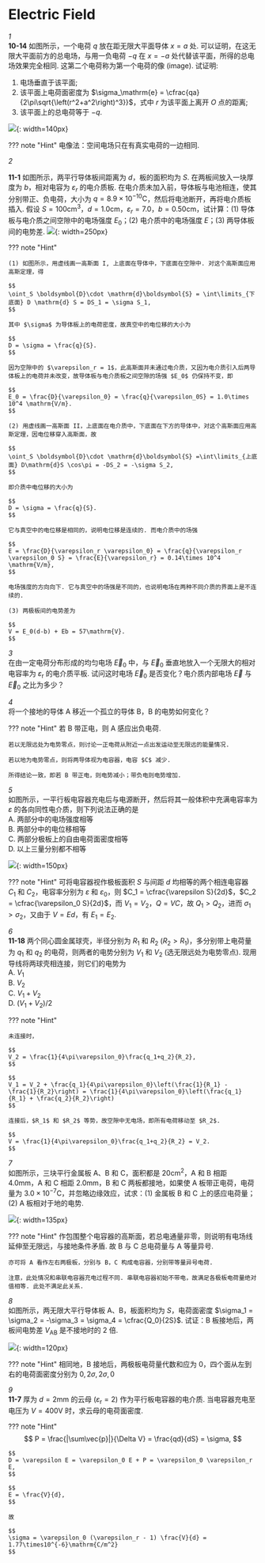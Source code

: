 # Electric Field

*1*  
**10-14** 如图所示，一个电荷 $q$ 放在距无限大平面导体 $x = a$ 处. 可以证明，在这无限大平面前方的总电场，与用一负电荷 $-q$ 在 $x = -a$ 处代替该平面，所得的总电场效果完全相同. 这第二个电荷称为第一个电荷的像 (image). 试证明:

1. 电场垂直于该平面;
2. 该平面上电荷面密度为 $\sigma_\mathrm{e} = \cfrac{qa}{2\pi\sqrt{\left(r^2+a^2\right)^3}}$，式中 $r$ 为该平面上离开 $O$ 点的距离;
3. 该平面上的总电荷等于 $-q$.

![](./img/electricfield-01.jpg){: width=140px}

??? note "Hint"
    电像法：空间电场只在有真实电荷的一边相同.

*2*  

**11-1** 如图所示，两平行导体板间距离为 $d$，板的面积均为 $S$. 在两板间放入一块厚度为 $b$，相对电容为 $\varepsilon_r$ 的电介质板. 在电介质未加入前，导体板与电池相连，使其分别带正、负电荷，大小为 $q = 8.9\times10^{-10}\mathrm{C}$，然后将电池断开，再将电介质板插入. 假设 $S = 100\mathrm{cm^3}$，$d = 1.0\mathrm{cm}$，$\varepsilon_r = 7.0$，$b = 0.50\mathrm{cm}$，试计算：(1) 导体板与电介质之间空隙中的电场强度 $E_0$；(2) 电介质中的电场强度 $E$；(3) 两导体板间的电势差.
![](./img/electricfield-02-1.jpg){: width=250px}

??? note "Hint"

    (1) 如图所示，用虚线画一高斯面 I, 上底面在导体中，下底面在空隙中. 对这个高斯面应用高斯定理，得

    $$
    \oint_S \boldsymbol{D}\cdot \mathrm{d}\boldsymbol{S} = \int\limits_{下底面} D \mathrm{d} S = DS_1 = \sigma S_1,
    $$

    其中 $\sigma$ 为导体板上的电荷密度，故真空中的电位移的大小为

    $$
    D = \sigma = \frac{q}{S}.
    $$

    因为空隙中的 $\varepsilon_r = 1$，此高斯面并未通过电介质，又因为电介质引入后两导体板上的电荷并未改变，故导体板与电介质板之间空隙的场强 $E_0$ 仍保持不变，即

    $$
    E_0 = \frac{D}{\varepsilon_0} = \frac{q}{\varepsilon_0S} = 1.0\times 10^4 \mathrm{V/m}.
    $$

    (2) 用虚线画一高斯面 II，上底面在电介质中，下底面在下方的导体中，对这个高斯面应用高斯定理，因电位移穿入高斯面，故

    $$
    \oint_S \boldsymbol{D}\cdot \mathrm{d}\boldsymbol{S} =\int\limits_{上底面} D\mathrm{d}S \cos\pi = -DS_2 = -\sigma S_2,
    $$

    即介质中电位移的大小为

    $$
    D = \sigma = \frac{q}{S}.
    $$

    它与真空中的电位移是相同的，说明电位移是连续的. 而电介质中的场强

    $$
    E = \frac{D}{\varepsilon_r \varepsilon_0} = \frac{q}{\varepsilon_r \varepsilon_0 S} = \frac{E}{\varepsilon_r} = 0.14\times 10^4 \mathrm{V/m},
    $$

    电场强度的方向向下. 它与真空中的场强是不同的，也说明电场在两种不同介质的界面上是不连续的.

    (3) 两极板间的电势差为

    $$
    V = E_0(d-b) + Eb = 57\mathrm{V}.
    $$

*3*  
在由一定电荷分布形成的均匀电场 $\vec{E}_{0}$ 中，与 $\vec{E}_{0}$ 垂直地放入一个无限大的相对电容率为 $\varepsilon_{\mathrm{r}}$ 的电介质平板. 试问这时电场 $\vec{E}_{0}$ 是否变化？电介质内部电场 $\vec{E}$ 与 $\vec{E}_{0}$ 之比为多少？

*4*  
将一个接地的导体 A 移近一个孤立的导体 B，B 的电势如何变化？

??? note "Hint"
    若 B 带正电，则 A 感应出负电荷. 

    若以无限远处为电势零点，则讨论一正电荷从附近一点出发运动至无限远的能量情况.

    若以地为电势零点，则将两导体视为电容器，电容 $C$ 减少.

    所得结论一致，即若 B 带正电，则电势减小；带负电则电势增加.

*5*  
如图所示，一平行板电容器充电后与电源断开，然后将其一般体积中充满电容率为 $\varepsilon$ 的各向同性电介质，则下列说法正确的是  
A. 两部分中的电场强度相等  
B. 两部分中的电位移相等  
C. 两部分极板上的自由电荷面密度相等  
D. 以上三量分别都不相等

![](./img/electricfield-05-1.jpg){: width=150px}

??? note "Hint"
    可将电容器视作极板面积 $S$ 与间距 $d$ 均相等的两个相连电容器 $C_1$ 和 $C_2$，电容率分别为 $\varepsilon$ 和 $\varepsilon_0$，则 $C_1 = \cfrac{\varepsilon S}{2d}$，$C_2 = \cfrac{\varepsilon_0 S}{2d}$，而 $V_1 = V_2$，$Q = VC$，故 $Q_1 > Q_2$，进而 $\sigma_1 > \sigma_2$，又由于 $V = Ed$，有 $E_1 = E_2$.

*6*  
**11-18** 两个同心圆金属球壳，半径分别为 $R_1$ 和 $R_2$ ($R_2 > R_1$)，多分别带上电荷量为 $q_1$ 和 $q_2$ 的电荷，则两者的电势分别为 $V_1$ 和 $V_2$ (选无限远处为电势零点). 现用导线将两球壳相连接，则它们的电势为  
A. $V_1$  
B. $V_2$  
C. $V_1 + V_2$  
D. $(V_1 + V_2)/2$

??? note "Hint"

    未连接时，

    $$
    V_2 = \frac{1}{4\pi\varepsilon_0}\frac{q_1+q_2}{R_2},
    $$

    $$
    V_1 = V_2 + \frac{q_1}{4\pi\varepsilon_0}\left(\frac{1}{R_1} - \frac{1}{R_2}\right) = \frac{1}{4\pi\varepsilon_0}\left(\frac{q_1}{R_1} + \frac{q_2}{R_2}\right)
    $$

    连接后，$R_1$ 和 $R_2$ 等势，故空隙中无电场，即所有电荷移动至 $R_2$.

    $$
    V = \frac{1}{4\pi\varepsilon_0}\frac{q_1+q_2}{R_2} = V_2.
    $$

*7*  
如图所示，三块平行金属板 A、B 和 C，面积都是 $20\mathrm{cm^2}$，A 和 B 相距 $4.0\mathrm{mm}$，A 和 C 相距 $2.0\mathrm{mm}$，B 和 C 两板都接地，如果使 A 板带正电荷，电荷量为 $3.0\times 10^{-7}\mathrm{C}$，并忽略边缘效应，试求：(1) 金属板 B 和 C 上的感应电荷量；(2) A 板相对于地的电势.

![](./img/electricfield-07.jpg){: width=135px}

??? note "Hint"
    作包围整个电容器的高斯面，若总电通量非零，则说明有电场线延伸至无限远，与接地条件矛盾. 故 B 与 C 总电荷量与 A 等量异号.

    亦可将 A 看作左右两极板，分别与 B，C 构成电容器，分别带等量异号电荷.

    注意，此处情况和串联电容器充电过程不同. 串联电容器初始不带电，故满足各极板电荷量绝对值相等. 此处不满足此关系.

*8*  
如图所示，两无限大平行导体板 A、B，板面积均为 $S$，电荷面密度 $\sigma_1 = \sigma_2 = -\sigma_3 = \sigma_4 = \cfrac{Q_0}{2S}$. 试证：B 板接地后，两板间电势差 $V_{\mathrm{AB}}$ 是不接地时的 2 倍.

![](./img/electricfield-08.jpg){: width=120px}

??? note "Hint"
    相同地，B 接地后，两极板电荷量代数和应为 0，四个面从左到右的电荷面密度分别为 $0,\,2\sigma,\,2\sigma,\,0$

*9*  
**11-7** 厚为 $d=2\mathrm{mm}$ 的云母 $(\varepsilon_{\mathrm{r}}=2)$ 作为平行板电容器的电介质. 当电容器充电至电压为 $V=400\mathrm{V}$ 时，求云母的电荷面密度.

??? note "Hint"
    $$
    P = \frac{|\sum\vec{p}|}{\Delta V} = \frac{qd}{dS} = \sigma,
    $$

    $$
    D = \varepsilon E = \varepsilon_0 E + P = \varepsilon_0 \varepsilon_r E,
    $$

    $$
    E = \frac{V}{d},
    $$

    故

    $$
    \sigma = \varepsilon_0 (\varepsilon_r - 1) \frac{V}{d} = 1.77\times10^{-6}\mathrm{C/m^2}
    $$
